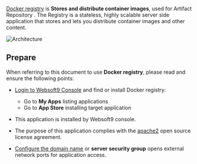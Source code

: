 [Docker registry](https://github.com/distribution/distribution/) is **Stores and distribute container images**, used for Artifact Repository . The Registry is a stateless, highly scalable server side application that stores and lets you distribute container images and other content. 


![Architecture](https://libs.websoft9.com/Websoft9/DocsPicture/zh/docker/docker-registry-gui.webp)


## Prepare

When referring to this document to use **Docker registry**, please read and ensure the following points:

- [Login to Websoft9 Console](./login-console) and find or install Docker registry:
  - Go to **My Apps** listing applications 
  - Go to **App Store** installing target application

- This application is installed by Websoft9 console.


- The purpose of this application complies with the [apache2](https://opensource.org/licenses/Apache-2.0) open source license agreement.


- [Configure the domain name](./domain-set) or **server security group** opens external network ports for application access.